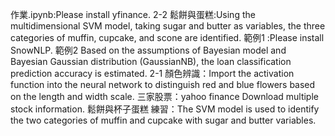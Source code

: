 作業.ipynb:Please install yfinance.
2-2 鬆餅與蛋糕:Using the multidimensional SVM model, taking sugar and butter as variables, the three categories of muffin, cupcake, and scone are identified.
範例1 :Please install SnowNLP.
範例2 Based on the assumptions of Bayesian model and Bayesian Gaussian distribution (GaussianNB), the loan classification prediction accuracy is estimated.
2-1 顏色辨識：Import the activation function into the neural network to distinguish red and blue flowers based on the length and width scale.
三家股票：yahoo finance Download multiple stock information.
鬆餅與杯子蛋糕 練習：The SVM model is used to identify the two categories of muffin and cupcake with sugar and butter variables.
